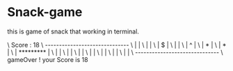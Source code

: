 # Snack-game
this is game of snack that working in terminal.


\        Score : 18
\        ------------------------------ 
\       |                              |
\       |                              |
\       |           $                  |
\       |                              |
\       |           ^                  |
\       |           *                  |
\       |           *                  |
\       |           *********          |
\       |                              |
\       |                              |
\       |                              |
\       |                              |
\       |                              |
\       |                              |
\       |                              |
\        ------------------------------ 
\        gameOver !   your Score is 18
